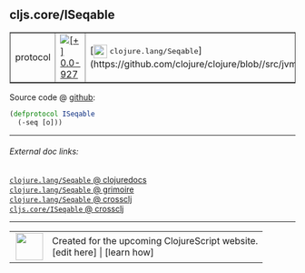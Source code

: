 ## cljs.core/ISeqable



 <table border="1">
<tr>
<td>protocol</td>
<td><a href="https://github.com/cljsinfo/cljs-api-docs/tree/0.0-927"><img valign="middle" alt="[+] 0.0-927" title="Added in 0.0-927" src="https://img.shields.io/badge/+-0.0--927-lightgrey.svg"></a> </td>
<td>
[<img height="24px" valign="middle" src="http://i.imgur.com/1GjPKvB.png"> <samp>clojure.lang/Seqable</samp>](https://github.com/clojure/clojure/blob//src/jvm/clojure/lang/Seqable.java)
</td>
</tr>
</table>









Source code @ [github](https://github.com/clojure/clojurescript/blob/r2024/src/cljs/cljs/core.cljs#L277-L278):

```clj
(defprotocol ISeqable
  (-seq [o]))
```

<!--
Repo - tag - source tree - lines:

 <pre>
clojurescript @ r2024
└── src
    └── cljs
        └── cljs
            └── <ins>[core.cljs:277-278](https://github.com/clojure/clojurescript/blob/r2024/src/cljs/cljs/core.cljs#L277-L278)</ins>
</pre>

-->

---



###### External doc links:

[`clojure.lang/Seqable` @ clojuredocs](http://clojuredocs.org/clojure.lang/Seqable)<br>
[`clojure.lang/Seqable` @ grimoire](http://conj.io/store/v1/org.clojure/clojure/1.7.0-beta3/clj/clojure.lang/Seqable/)<br>
[`clojure.lang/Seqable` @ crossclj](http://crossclj.info/fun/clojure.lang/Seqable.html)<br>
[`cljs.core/ISeqable` @ crossclj](http://crossclj.info/fun/cljs.core.cljs/ISeqable.html)<br>

---

 <table>
<tr><td>
<img valign="middle" align="right" width="48px" src="http://i.imgur.com/Hi20huC.png">
</td><td>
Created for the upcoming ClojureScript website.<br>
[edit here] | [learn how]
</td></tr></table>

[edit here]:https://github.com/cljsinfo/cljs-api-docs/blob/master/cljsdoc/cljs.core/ISeqable.cljsdoc
[learn how]:https://github.com/cljsinfo/cljs-api-docs/wiki/cljsdoc-files

<!--

This information was too distracting to show to readers, but I'll leave it
commented here since it is helpful to:

- pretty-print the data used to generate this document
- and show how to retrieve that data



The API data for this symbol:

```clj
{:ns "cljs.core",
 :name "ISeqable",
 :history [["+" "0.0-927"]],
 :type "protocol",
 :full-name-encode "cljs.core/ISeqable",
 :source {:code "(defprotocol ISeqable\n  (-seq [o]))",
          :title "Source code",
          :repo "clojurescript",
          :tag "r2024",
          :filename "src/cljs/cljs/core.cljs",
          :lines [277 278]},
 :methods [{:name "-seq", :signature ["[o]"], :docstring nil}],
 :full-name "cljs.core/ISeqable",
 :clj-symbol "clojure.lang/Seqable"}

```

Retrieve the API data for this symbol:

```clj
;; from Clojure REPL
(require '[clojure.edn :as edn])
(-> (slurp "https://raw.githubusercontent.com/cljsinfo/cljs-api-docs/catalog/cljs-api.edn")
    (edn/read-string)
    (get-in [:symbols "cljs.core/ISeqable"]))
```

-->
